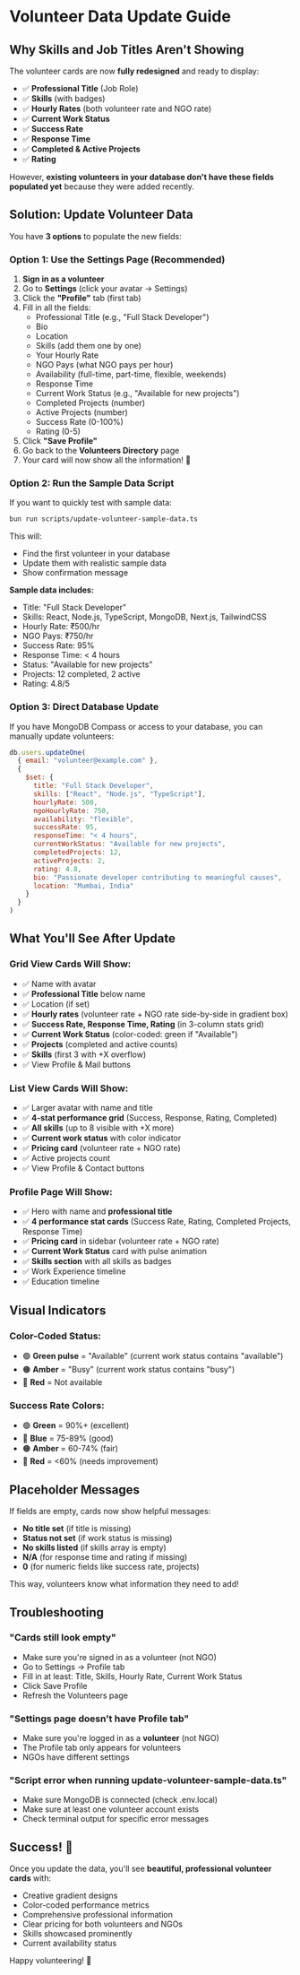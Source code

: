 # Volunteer Data Update Guide

## Why Skills and Job Titles Aren't Showing

The volunteer cards are now **fully redesigned** and ready to display:
- ✅ **Professional Title** (Job Role)
- ✅ **Skills** (with badges)
- ✅ **Hourly Rates** (both volunteer rate and NGO rate)
- ✅ **Current Work Status**
- ✅ **Success Rate**
- ✅ **Response Time**
- ✅ **Completed & Active Projects**
- ✅ **Rating**

However, **existing volunteers in your database don't have these fields populated yet** because they were added recently.

## Solution: Update Volunteer Data

You have **3 options** to populate the new fields:

### Option 1: Use the Settings Page (Recommended)

1. **Sign in as a volunteer**
2. Go to **Settings** (click your avatar → Settings)
3. Click the **"Profile"** tab (first tab)
4. Fill in all the fields:
   - Professional Title (e.g., "Full Stack Developer")
   - Bio
   - Location
   - Skills (add them one by one)
   - Your Hourly Rate
   - NGO Pays (what NGO pays per hour)
   - Availability (full-time, part-time, flexible, weekends)
   - Response Time
   - Current Work Status (e.g., "Available for new projects")
   - Completed Projects (number)
   - Active Projects (number)
   - Success Rate (0-100%)
   - Rating (0-5)
5. Click **"Save Profile"**
6. Go back to the **Volunteers Directory** page
7. Your card will now show all the information! 🎉

### Option 2: Run the Sample Data Script

If you want to quickly test with sample data:

```bash
bun run scripts/update-volunteer-sample-data.ts
```

This will:
- Find the first volunteer in your database
- Update them with realistic sample data
- Show confirmation message

**Sample data includes:**
- Title: "Full Stack Developer"
- Skills: React, Node.js, TypeScript, MongoDB, Next.js, TailwindCSS
- Hourly Rate: ₹500/hr
- NGO Pays: ₹750/hr
- Success Rate: 95%
- Response Time: < 4 hours
- Status: "Available for new projects"
- Projects: 12 completed, 2 active
- Rating: 4.8/5

### Option 3: Direct Database Update

If you have MongoDB Compass or access to your database, you can manually update volunteers:

```javascript
db.users.updateOne(
  { email: "volunteer@example.com" },
  {
    $set: {
      title: "Full Stack Developer",
      skills: ["React", "Node.js", "TypeScript"],
      hourlyRate: 500,
      ngoHourlyRate: 750,
      availability: "flexible",
      successRate: 95,
      responseTime: "< 4 hours",
      currentWorkStatus: "Available for new projects",
      completedProjects: 12,
      activeProjects: 2,
      rating: 4.8,
      bio: "Passionate developer contributing to meaningful causes",
      location: "Mumbai, India"
    }
  }
)
```

## What You'll See After Update

### Grid View Cards Will Show:
- ✅ Name with avatar
- ✅ **Professional Title** below name
- ✅ Location (if set)
- ✅ **Hourly rates** (volunteer rate + NGO rate side-by-side in gradient box)
- ✅ **Success Rate, Response Time, Rating** (in 3-column stats grid)
- ✅ **Current Work Status** (color-coded: green if "Available")
- ✅ **Projects** (completed and active counts)
- ✅ **Skills** (first 3 with +X overflow)
- ✅ View Profile & Mail buttons

### List View Cards Will Show:
- ✅ Larger avatar with name and title
- ✅ **4-stat performance grid** (Success, Response, Rating, Completed)
- ✅ **All skills** (up to 8 visible with +X more)
- ✅ **Current work status** with color indicator
- ✅ **Pricing card** (volunteer rate + NGO rate)
- ✅ Active projects count
- ✅ View Profile & Contact buttons

### Profile Page Will Show:
- ✅ Hero with name and **professional title**
- ✅ **4 performance stat cards** (Success Rate, Rating, Completed Projects, Response Time)
- ✅ **Pricing card** in sidebar (volunteer rate + NGO rate)
- ✅ **Current Work Status** card with pulse animation
- ✅ **Skills section** with all skills as badges
- ✅ Work Experience timeline
- ✅ Education timeline

## Visual Indicators

### Color-Coded Status:
- 🟢 **Green pulse** = "Available" (current work status contains "available")
- 🟠 **Amber** = "Busy" (current work status contains "busy")
- 🔴 **Red** = Not available

### Success Rate Colors:
- 🟢 **Green** = 90%+ (excellent)
- 🔵 **Blue** = 75-89% (good)
- 🟠 **Amber** = 60-74% (fair)
- 🔴 **Red** = <60% (needs improvement)

## Placeholder Messages

If fields are empty, cards now show helpful messages:
- **No title set** (if title is missing)
- **Status not set** (if work status is missing)
- **No skills listed** (if skills array is empty)
- **N/A** (for response time and rating if missing)
- **0** (for numeric fields like success rate, projects)

This way, volunteers know what information they need to add!

## Troubleshooting

### "Cards still look empty"
- Make sure you're signed in as a volunteer (not NGO)
- Go to Settings → Profile tab
- Fill in at least: Title, Skills, Hourly Rate, Current Work Status
- Click Save Profile
- Refresh the Volunteers page

### "Settings page doesn't have Profile tab"
- Make sure you're logged in as a **volunteer** (not NGO)
- The Profile tab only appears for volunteers
- NGOs have different settings

### "Script error when running update-volunteer-sample-data.ts"
- Make sure MongoDB is connected (check .env.local)
- Make sure at least one volunteer account exists
- Check terminal output for specific error messages

## Success! 🎉

Once you update the data, you'll see **beautiful, professional volunteer cards** with:
- Creative gradient designs
- Color-coded performance metrics
- Comprehensive professional information
- Clear pricing for both volunteers and NGOs
- Skills showcased prominently
- Current availability status

Happy volunteering! 💚
